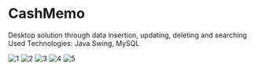 # CashMemo
Desktop solution through data insertion, updating, deleting and searching
Used Technologies: Java Swing, MySQL

![1](https://user-images.githubusercontent.com/26080779/46505451-efbfd480-c852-11e8-87dc-4b1c60d9baf2.jpg)
![2](https://user-images.githubusercontent.com/26080779/46505452-f0586b00-c852-11e8-9ae4-3bdfeb51ff75.jpg)
![3](https://user-images.githubusercontent.com/26080779/46505453-f0586b00-c852-11e8-9686-d070038931dd.jpg)
![4](https://user-images.githubusercontent.com/26080779/46505454-f0f10180-c852-11e8-8b7e-7a90efe8b26e.jpg)
![5](https://user-images.githubusercontent.com/26080779/46505455-f0f10180-c852-11e8-94e4-f1368c6610f2.jpg)
